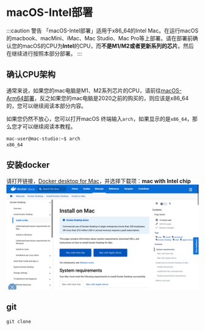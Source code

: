# macOS-Intel部署

:::caution 警告
「macOS-Intel部署」适用于x86_64的Intel Mac。在运行macOS的macbook、macMini、iMac、Mac Studio、Mac Pro等上部署。请在部署前确认您的macOS的CPU为**Intel**的CPU，而**不是M1/M2或者更新系列的芯片**。然后在继续进行按照本部分部署。
:::

## 确认CPU架构
通常来说，如果您的mac电脑是M1、M2系列芯片的CPU，请前往[macOS-Arm64部署](./3-macOS-Arm64部署.md)，反之如果您的mac电脑是2020之前的购买的，则应该是x86_64的，您可以继续阅读本部分内容。

如果您仍然不放心，您可以打开macOS 终端输入`arch`，如果显示的是`x86_64`，那么您才可以继续阅读本教程。
```shell title="macOS 终端"
mac-user@mac-studio:~$ arch
x86_64
```

## 安装docker
请打开链接，[Docker desktop for Mac](https://docs.docker.com/desktop/install/mac-install/)，并选择下载项：**mac with Intel chip**
![docker网站截图](./assets/docker-mac-download.jpeg)





## git
```shell title="macOS 下载git"
git clone 
```

